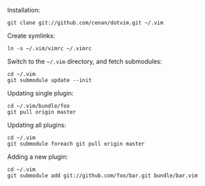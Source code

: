 Installation:

	git clone git://github.com/cenan/dotvim.git ~/.vim

Create symlinks:

	ln -s ~/.vim/vimrc ~/.vimrc

Switch to the `~/.vim` directory, and fetch submodules:

	cd ~/.vim
	git submodule update --init

Updating single plugin:

	cd ~/.vim/bundle/foo
	git pull origin master

Updating all plugins:

	cd ~/.vim
	git submodule foreach git pull origin master

Adding a new plugin:

	cd ~/.vim
	git submodule add git://github.com/foo/bar.git bundle/bar.vim


